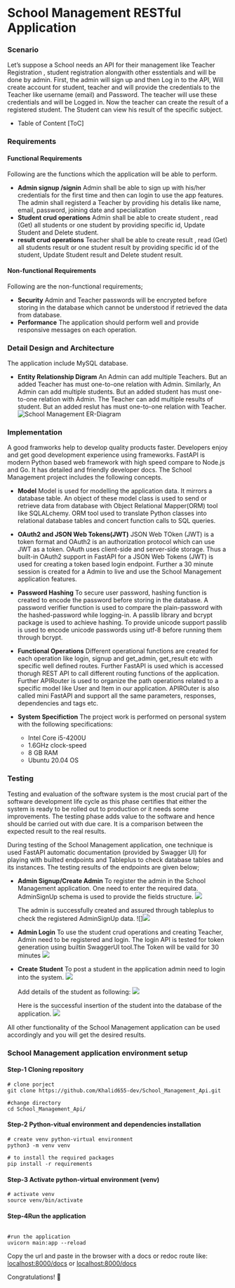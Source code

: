 # School Management RESTful Application

### Scenario
Let’s suppose a School needs an API for their management like Teacher Registration , student registration alongwith other esstentials and will be done by admin. First, the admin will sign up and then Log in to the API, Will create account for student, teacher and will provide the credentials to the Teacher like username (email) and Password. The teacher will use these credentials and will be Logged in. Now the teacher can create the result of a registered student. The Student can view his result of the specific subject.

- Table of Content
[ToC]

### Requirements

#### Functional Requirements
Following are the functions which the application will be able to perform.
* **Admin signup /signin**
Admin shall be able to sign up with his/her credentials for the first time and then can login to use the app features. The admin shall registerd a Teacher by providing his detalis like name, email, password, joining date and specialization
* **Student crud operations**
Admin shall be able to create student , read (Get) all students or one student by providing specific id, Update Student and Delete student.
* **result crud operations**
Teacher shall be able to create result , read (Get) all students result or one student result by providing specific id of the student, Update Student result and Delete student result.


#### Non-functional Requirements
Following are the non-functional requirements;
* **Security**
Admin and Teacher passwords will be encrypted before storing in the database which cannot be understood if retrieved the data from database.
* **Performance**
The application should perform well and provide responsive messages on each operation.

### Detail Design and Architecture
The application include MySQL database.
* **Entity Relationship Digram**
An Admin can add multiple Teachers. But an added Teacher has must one-to-one relation with Admin. Similarly, An Admin can add multiple students. But an added student has must one-to-one relation with Admin.
The Teacher can add multiple results of student. But an added reslut has must one-to-one relation with Teacher.
![School Management ER-Diagram](https://i.imgur.com/kODFqsp.png)

### Implementation
A good framworks help to  develop quality products faster. Developers enjoy and get good development experience using frameworks. FastAPI is modern Python based web framework with high speed compare to Node.js and Go. It has detailed and friendly developer docs. The School Management project includes the following concepts.
* **Model**
Model is used for modelling the application data. It mirrors a database table. An object of these model class is used to send or retrieve data from database with Object Relational Mapper(ORM) tool like SQLALchemy. ORM tool used to translate Python classes into relational database tables and concert function calls to SQL queries.

* **OAuth2 and JSON Web Tokens(JWT)**
JSON Web TOken (JWT) is a token format and OAuth2 is an authorization protocol which can use JWT as a token. OAuth uses client-side and server-side storage. Thus a built-in OAuth2 support in FastAPI for a JSON Web Tokens (JWT) is used for creating a token based login endpoint. Further a 30 minute session is created for a Admin to live and use the School Management application features.

* **Password Hashing**
To secure user password, hashing function is created to encode the password before storing in the database. A password verifier function is used to compare the plain-password with the hashed-password while logging-in. A passlib library and bcrypt package is used to achieve hashing. To provide unicode support passlib is used to encode unicode passwords using utf-8 before running them through bcrypt.

* **Functional Operations**
Different operational functions are created for each operation like login, signup and get_admin, get_result etc with specific well defined routes. Further FastAPI is used which is accessed thorugh REST API to call different routing functions of the application. Further APIRouter is used to organize the path operations related to a specific model like User and Item in our application. APIROuter is also called mini FastAPI and support all the same parameters, responses, dependencies and tags etc.

* **System Specifiction**
The project work is performed on personal system with the following specifications:
    * Intel Core i5-4200U
    * 1.6GHz clock-speed
    * 8 GB RAM
    * Ubuntu 20.04 OS

### Testing
Testing and evaluation of the software system is the most crucial part of the software development life cycle as this phase certifies that either the system is ready to be rolled out to production or it needs some improvements. The testing phase adds value to the software and hence should be carried out with due care. It is a comparison between the expected result to the real results.

During testing of the School Management application, one technique is used FastAPI automatic documentation (provided by Swagger UI) for playing with builted endpoints and Tableplus to check database tables and its instances.
The testing results of the endpoints are given below;

* **Admin Signup/Create Admin**
To register the admin in the School Management application. One need to enter the required data. AdminSignUp schema is used to provide the fields structure.
![](https://i.imgur.com/ZDl7mse.png)

   The admin is successfully created and assured through tableplus to check the registered AdminSignUp data.
![]![](https://i.imgur.com/9mPnwqV.png)

* **Admin Login**
To use the student crud operations and creating Teacher, Admin need to be registered and login. The login API is tested for token generation using builtin SwaggerUI tool.The Token will be vaild for 30 minutes
![](https://i.imgur.com/jBcsWR5.png)

* **Create Student**
To post a student in the application admin need to login into the system.
![](https://i.imgur.com/9r85KG1.png)

  Add details of the student as following: 
![](https://i.imgur.com/evGVs8A.png)

  Here is the successful insertion of the student into the database of the application.
![](https://i.imgur.com/t0XmHEJ.png)

All other functionality of the School Management application can be used accordingly and you will get the desired results.


### School Management application environment setup

#### **Step-1** Cloning repository

```
# clone porject
git clone https://github.com/Khalid655-dev/School_Management_Api.git

#change directory
cd School_Management_Api/
```
#### **Step-2** Python-vitual environment and dependencies installation

```
# create venv python-virtual environment
python3 -m venv venv

# to install the required packages
pip install -r requirements
```

#### **Step-3** Activate python-virtual environment (venv)
```
# activate venv
source venv/bin/activate
```

#### **Step-4**Run the application
```

#run the application
uvicorn main:app --reload

```
Copy the url and paste in the browser with a docs or redoc route like:
[localhost:8000/docs](localhost:8000/docs)
or
[localhost:8000/docs](localhost:8000/redoc)


Congratulations! :partying_face:
